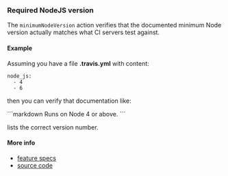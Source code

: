 ### Required NodeJS version

The `minimumNodeVersion` action verifies that the documented minimum Node version actually
matches what CI servers test against.


#### Example

Assuming you have a file
<a textrun="create-file">
__.travis.yml__ with content:

```
node_js:
  - 4
  - 6
```
</a>

then you can verify that documentation like:

<a textrun="run-markdown-in-textrun">
```markdown
Runs on Node <a textrun="minimum-node-version">4</a> or above.
</a>
```
</a>

lists the correct version number.


#### More info

- [feature specs](../../features/activity-types/built-in/minimum-node-version/minimum-node-version.feature)
- [source code](../../src/activity-types/minimum-node-version.js)
